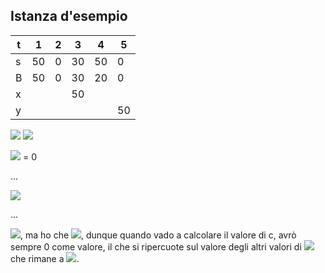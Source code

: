 ##  Istanza d'esempio
  
  
| t | 1  | 2 | 3  | 4  | 5  |
|---|----|---|----|----|----|
| s | 50 | 0 | 30  | 50 | 0  |
| B | 50 | 0 | 30  | 20 | 0  |
| x |    |   | 50 |    |    |
| y |    |   |    |    | 50 |
  
<img src="https://latex.codecogs.com/gif.latex?&#x5C;Delta%20=%202"/>
  
<img src="https://latex.codecogs.com/gif.latex?t%20=%20T%20-%20&#x5C;Delta%20=%205%20-%202%20=%203"/>
  
<img src="https://latex.codecogs.com/gif.latex?c%20=%20min&#x5C;{s(t+&#x5C;Delta-1);%20x(t);%20B(t-1)%20&#x5C;}%20=%20min&#x5C;{s(4);x(3);%20&#x5C;textbf{B(2)}&#x5C;}%20=%20min&#x5C;{50;50;&#x5C;textbf{0}%20&#x5C;}"/> = 0
  
...
  
<img src="https://latex.codecogs.com/gif.latex?x(t-1)%20=%20x(2)%20+%20c%20=%200"/>
  
...
  
<img src="https://latex.codecogs.com/gif.latex?t%20=%20t-1%20=%202"/>, ma ho che <img src="https://latex.codecogs.com/gif.latex?x(2)%20=%200"/>, dunque quando vado a calcolare il valore di c, avrò sempre 0 come valore, il che si ripercuote sul valore degli altri valori di <img src="https://latex.codecogs.com/gif.latex?x"/> che rimane a <img src="https://latex.codecogs.com/gif.latex?0"/>.
  
  
  
  